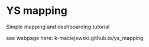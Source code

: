 # YS mapping

Simple mapping and dashboarding tutorial

see webpage here: k-maciejewski.github.io/ys_mapping
